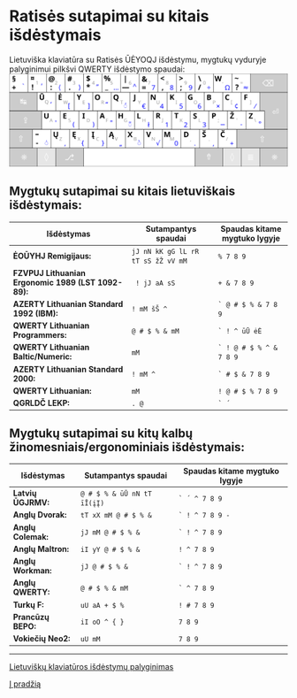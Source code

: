 
# Ratisės sutapimai su kitais išdėstymais

Lietuviška klaviatūra su Ratisės ŪĖYOQJ išdėstymu, mygtukų vyduryje palyginimui pilkšvi QWERTY išdėstymo spaudai:
![Ratisės ŪĖYOQJ išdėstymo klaviatūra su QWERTY spaudais](images/kb-lt-ratise-ueyoqj-qwerty.svg)


## Mygtukų sutapimai su kitais lietuviškais išdėstymais:

| Išdėstymas | Sutampantys spaudai | Spaudas kitame mygtuko lygyje |
| --- | --- | --- |
|__ĖOŪYHJ Remigijaus:__ | ``` jJ nN kK gG lL rR tT sS žŽ vV mM ``` | ``` % 7 8 9 ``` |
|__FZVPUJ Lithuanian Ergonomic 1989 (LST 1092-89):__ | ``` ! jJ aA sS``` | ``` + & 7 8 9 ``` |
|__AZERTY Lithuanian Standard 1992 (IBM):__ | ``` ! mM šŠ ^ ``` | ``` ` @ # $ % & 7 8 9 ```|
|__QWERTY Lithuanian Programmers:__ | ``` @ # $ % & mM ``` | ``` ` ! ^ ūŪ ėĖ ``` |
|__QWERTY Lithuanian Baltic/Numeric:__ | ``` mM ``` | ``` ` ! @ # $ % ^ & 7 8 9 ``` |
|__AZERTY Lithuanian Standard 2000:__ | ``` ! mM ^ ``` |``` ` # $ & 7 8 9 ``` |
|__QWERTY Lithuanian:__ | ``` mM ``` | ``` ! @ # $ % 7 8 9 ``` |
|__QGRLDČ LEKP:__ | ``` . @ ``` |``` ` ´ ```|


## Mygtukų sutapimai su kitų kalbų žinomesniais/ergonominiais išdėstymais:

| Išdėstymas | Sutampantys spaudai | Spaudas kitame mygtuko lygyje |
| --- | --- | --- |
|__Latvių ŪGJRMV:__| ``` @ # $ % & ūŪ nN tT īĪ(įĮ) ``` | ``` ` ´ ^ 7 8 9 ``` |
|__Anglų Dvorak:__| ``` tT xX mM @ # $ % & ``` | ``` ` ! ^ 7 8 9 - ``` |
|__Anglų Colemak:__| ``` jJ mM @ # $ % & ``` | ``` ` ! ^ 7 8 9 ``` |
|__Anglų Maltron:__| ``` iI yY @ # $ % & ``` | ``` ! ^ 7 8 9 ``` |
|__Anglų Workman:__ |``` jJ @ # $ % & ``` | ``` ` ! ^ 7 8 9 ``` |
|__Anglų QWERTY:__| ``` @ # $ % & mM ``` | ``` ` ^ 7 8 9 ``` |
|__Turkų F:__| ``` uU aA + $ % ``` | ``` ! # 7 8 9 ``` |
|__Prancūzų BEPO:__ | ``` iI oO ^ { } ``` | ``` 7 8 9 ``` |
|__Vokiečių Neo2:__ | ``` uU mM ``` | ``` 7 8 9 ``` |

-------------------------

[Lietuviškų klaviatūros išdėstymų palyginimas](https://albuck.github.io/lithuanian-keyboard-layouts/)

[Į pradžią](../README.md)
